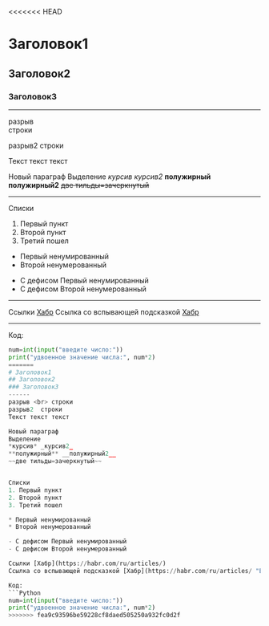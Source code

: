 <<<<<<< HEAD
# Заголовок1
## Заголовок2
### Заголовок3
------
разрыв <br> строки

разрыв2  строки

Текст текст текст

Новый параграф
Выделение
*курсив* _курсив2_
**полужирный** __полужирный2__
~~две тильды=зачеркнутый~~

-----
Списки
1. Первый пункт
2. Второй пункт
3. Третий пошел

* Первый ненумированный
* Второй ненумерованный

- С дефисом Первый ненумированный
- С дефисом Второй ненумерованный

----
Ссылки [Хабр](https://habr.com/ru/articles/)
Ссылка со вспывающей подсказкой [Хабр](https://habr.com/ru/articles/ "Есть, что почитать= это тайтл")

------
Код:
```Python
num=int(input("введите число:"))
print("удвоенное значение числа:", num*2)
=======
# Заголовок1
## Заголовок2
### Заголовок3
------
разрыв <br> строки
разрыв2  строки
Текст текст текст

Новый параграф
Выделение
*курсив* _курсив2_
**полужирный** __полужирный2__
~~две тильды=зачеркнутый~~


Списки
1. Первый пункт
2. Второй пункт
3. Третий пошел

* Первый ненумированный
* Второй ненумерованный

- С дефисом Первый ненумированный
- С дефисом Второй ненумерованный

Ссылки [Хабр](https://habr.com/ru/articles/)
Ссылка со вспывающей подсказкой [Хабр](https://habr.com/ru/articles/ "Есть, что почитать= это тайтл")

Код:
```Python
num=int(input("введите число:"))
print("удвоенное значение числа:", num*2)
>>>>>>> fea9c93596be59228cf8daed505250a932fc0d2f
```